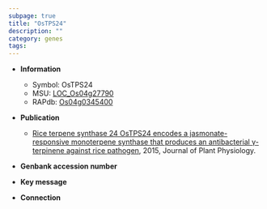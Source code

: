 ```yaml
---
subpage: true
title: "OsTPS24"
description: ""
category: genes
tags: 
---
```


* **Information**  
    + Symbol: OsTPS24  
    + MSU: [LOC_Os04g27790](http://rice.plantbiology.msu.edu/cgi-bin/ORF_infopage.cgi?orf=LOC_Os04g27790)  
    + RAPdb: [Os04g0345400](http://rapdb.dna.affrc.go.jp/viewer/gbrowse_details/irgsp1?name=Os04g0345400)  

* **Publication**  
    + [Rice terpene synthase 24 OsTPS24 encodes a jasmonate-responsive monoterpene synthase that produces an antibacterial γ-terpinene against rice pathogen](http://www.ncbi.nlm.nih.gov/pubmed?term=Rice+terpene+synthase+24+OsTPS24+encodes+a+jasmonate-responsive+monoterpene+synthase+that+produces+an+antibacterial+γ-terpinene+against+rice+pathogen%5BTitle%5D), 2015, Journal of Plant Physiology.

* **Genbank accession number**  

* **Key message**  

* **Connection**  



